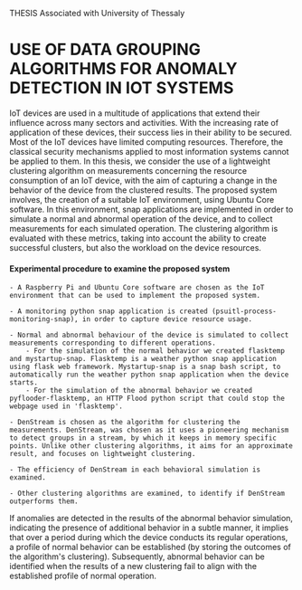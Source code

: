 THESIS Associated with University of Thessaly

# USE OF DATA GROUPING ALGORITHMS FOR ANOMALY DETECTION IN IOT SYSTEMS

<p>  IoT devices are used in a multitude of applications that extend their influence across many sectors and activities. With the increasing rate of application of these devices, their success lies in their ability to be secured. Most of the IoT devices have limited computing resources. Therefore, the classical security mechanisms applied to most information systems cannot be applied to them. In this thesis, we consider the use of a lightweight clustering algorithm on measurements concerning the resource consumption of an IoT device, with the aim of capturing a change in the behavior of the device from the clustered results. The proposed system involves, the creation of a suitable IoT environment, using Ubuntu Core software. In this environment, snap applications are implemented in order to simulate a normal and abnormal operation of the device, and to collect measurements for each simulated operation. The clustering algorithm is evaluated with these metrics, taking into account the ability to create successful clusters, but also the workload on the device resources. </p>


#### Experimental procedure to examine the proposed system

    - A Raspberry Pi and Ubuntu Core software are chosen as the IoT environment that can be used to implement the proposed system.
    
    - A monitoring python snap application is created (psuitl-process-monitoring-snap), in order to capture device resource usage. 
    
    - Normal and abnormal behaviour of the device is simulated to collect measurements corresponding to different operations.
        - For the simulation of the normal behavior we created flasktemp and mystartup-snap. Flasktemp is a weather python snap application using flask web framework. Mystartup-snap is a snap bash script, to automatically run the weather python snap application when the device starts.
        - For the simulation of the abnormal behavior we created pyflooder-flasktemp, an HTTP Flood python script that could stop the webpage used in 'flasktemp'.
        
    - DenStream is chosen as the algorithm for clustering the measurements. DenStream, was chosen as it uses a pioneering mechanism to detect groups in a stream, by which it keeps in memory specific points. Unlike other clustering algorithms, it aims for an approximate result, and focuses on lightweight clustering.
    
    - The efficiency of DenStream in each behavioral simulation is examined.
    
    - Other clustering algorithms are examined, to identify if DenStream outperforms them.
      
If anomalies are detected in the results of the abnormal behavior simulation, indicating the presence of additional behavior in a subtle manner, it implies that over a period during which the device conducts its regular operations, a profile of normal behavior can be established (by storing the outcomes of the algorithm's clustering). Subsequently, abnormal behavior can be identified when the results of a new clustering fail to align with the established profile of normal operation.

